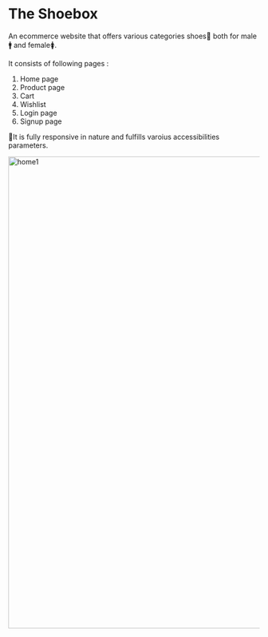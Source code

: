 # The Shoebox

An ecommerce website that offers various categories shoes👟 both for male🚹 and female🚺.

It consists of following pages : 
1. Home page
2. Product page
3. Cart
4. Wishlist
5. Login page
6. Signup page

🎯It is fully responsive in nature and fulfills varoius accessibilities parameters.

<img width="946" alt="home1" src="https://user-images.githubusercontent.com/56184699/154083209-8df85f39-9bcb-4638-a712-cb45ae248d84.png">
